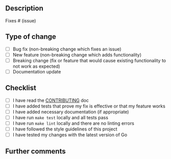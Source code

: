 ## Description

<!-- Please include a summary of the change and which issue is fixed. -->
<!-- Please also include relevant motivation and context. -->
<!-- List any dependencies that are required for this change. -->

Fixes # (issue)

## Type of change

<!-- Please delete options that are not relevant. -->

- [ ] Bug fix (non-breaking change which fixes an issue)
- [ ] New feature (non-breaking change which adds functionality)
- [ ] Breaking change (fix or feature that would cause existing functionality to not work as expected)
- [ ] Documentation update

## Checklist

<!-- Put an "x" in the boxes that apply. -->

- [ ] I have read the [CONTRIBUTING](../CONTRIBUTING.md) doc
- [ ] I have added tests that prove my fix is effective or that my feature works
- [ ] I have added necessary documentation (if appropriate)
- [ ] I have run `make test` locally and all tests pass
- [ ] I have run `make lint` locally and there are no linting errors
- [ ] I have followed the style guidelines of this project
- [ ] I have tested my changes with the latest version of Go

## Further comments

<!-- If this is a relatively large or complex change, kick off the discussion by explaining why you chose the solution you did and what alternatives you considered, etc... --> 